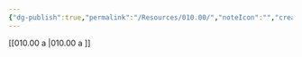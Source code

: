 ```yaml
---
{"dg-publish":true,"permalink":"/Resources/010.00/","noteIcon":"","created":"2023-12-28T00:47:21.179+09:00","updated":"2023-12-28T00:48:32.819+09:00"}
---
```





[[010.00 a  \|010.00 a  ]]